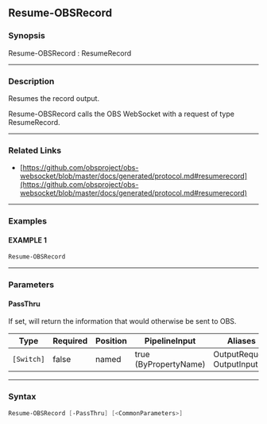 Resume-OBSRecord
----------------




### Synopsis
Resume-OBSRecord : ResumeRecord



---


### Description

Resumes the record output.


Resume-OBSRecord calls the OBS WebSocket with a request of type ResumeRecord.



---


### Related Links
* [https://github.com/obsproject/obs-websocket/blob/master/docs/generated/protocol.md#resumerecord](https://github.com/obsproject/obs-websocket/blob/master/docs/generated/protocol.md#resumerecord)





---


### Examples
#### EXAMPLE 1
```PowerShell
Resume-OBSRecord
```



---


### Parameters
#### **PassThru**

If set, will return the information that would otherwise be sent to OBS.






|Type      |Required|Position|PipelineInput        |Aliases                      |
|----------|--------|--------|---------------------|-----------------------------|
|`[Switch]`|false   |named   |true (ByPropertyName)|OutputRequest<br/>OutputInput|





---


### Syntax
```PowerShell
Resume-OBSRecord [-PassThru] [<CommonParameters>]
```
